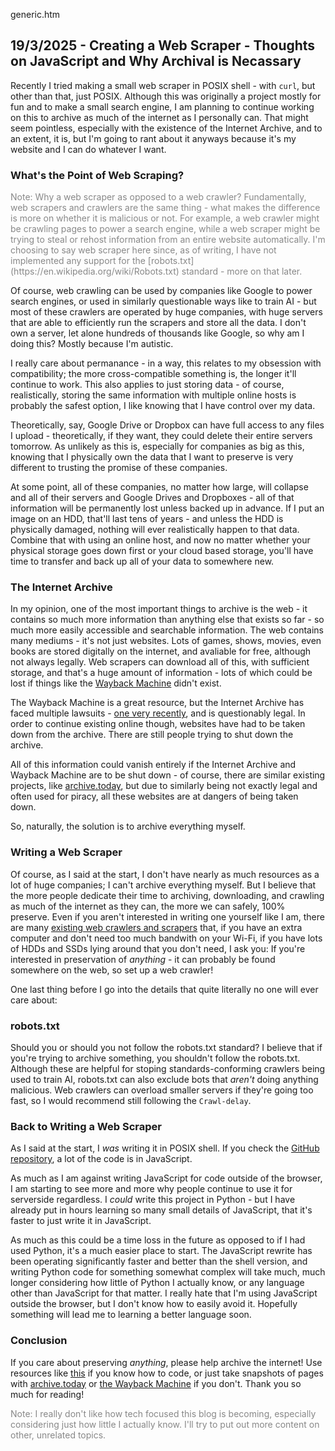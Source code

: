 generic.htm

## 19/3/2025 - Creating a Web Scraper - Thoughts on JavaScript and Why Archival is Necassary

Recently I tried making a small web scraper in POSIX shell - with `curl`, but other than that, just POSIX. Although this was originally a project mostly for fun and to make a small search engine, I am planning to continue working on this to archive as much of the internet as I personally can. That might seem pointless, especially with the existence of the Internet Archive, and to an extent, it is, but I'm going to rant about it anyways because it's my website and I can do whatever I want.

### What's the Point of Web Scraping?

<div style="color:#888">
Note: Why a web scraper as opposed to a web crawler? Fundamentally, web scrapers and crawlers are the same thing - what makes the difference is more on whether it is malicious or not. For example, a web crawler might be crawling pages to power a search engine, while a web scraper might be trying to steal or rehost information from an entire website automatically. I'm choosing to say web scraper here since, as of writing, I have not implemented any support for the [robots.txt](https://en.wikipedia.org/wiki/Robots.txt) standard - more on that later.
</div>

Of course, web crawling can be used by companies like Google to power search engines, or used in similarly questionable ways like to train AI - but most of these crawlers are operated by huge companies, with huge servers that are able to efficiently run the scrapers and store all the data. I don't own a server, let alone hundreds of thousands like Google, so why am I doing this? Mostly because I'm autistic.

I really care about permanance - in a way, this relates to my obsession with compatibility; the more cross-compatible something is, the longer it'll continue to work. This also applies to just storing data - of course, realistically, storing the same information with multiple online hosts is probably the safest option, I like knowing that I have control over my data.

Theoretically, say, Google Drive or Dropbox can have full access to any files I upload - theoretically, if they want, they could delete their entire servers tomorrow. As unlikely as this is, especially for companies as big as this, knowing that I physically own the data that I want to preserve is very different to trusting the promise of these companies.

At some point, all of these companies, no matter how large, will collapse and all of their servers and Google Drives and Dropboxes - all of that information will be permanently lost unless backed up in advance. If I put an image on an HDD, that'll last tens of years - and unless the HDD is physically damaged, nothing will ever realistically happen to that data. Combine that with using an online host, and now no matter whether your physical storage goes down first or your cloud based storage, you'll have time to transfer and back up all of your data to somewhere new.

### The Internet Archive

In my opinion, one of the most important things to archive is the web - it contains so much more information than anything else that exists so far - so much more easily accessible and searchable information. The web contains many mediums - it's not just websites. Lots of games, shows, movies, even books are stored digitally on the internet, and avaliable for free, although not always legally. Web scrapers can download all of this, with sufficient storage, and that's a huge amount of information - lots of which could be lost if things like the [Wayback Machine](https://archive.org/) didn't exist.

The Wayback Machine is a great resource, but the Internet Archive has faced multiple lawsuits - [one very recently](https://blog.archive.org/2023/08/17/what-the-hachette-v-internet-archive-decision-means-for-our-library/), and is questionably legal. In order to continue existing online though, websites have had to be taken down from the archive. There are still people trying to shut down the archive.

All of this information could vanish entirely if the Internet Archive and Wayback Machine are to be shut down - of course, there are similar existing projects, like [archive.today](https://archive.today), but due to similarly being not exactly legal and often used for piracy, all these websites are at dangers of being taken down.

So, naturally, the solution is to archive everything myself.

### Writing a Web Scraper

Of course, as I said at the start, I don't have nearly as much resources as a lot of huge companies; I can't archive everything myself. But I believe that the more people dedicate their time to archiving, downloading, and crawling as much of the internet as they can, the more we can safely, 100% preserve. Even if you aren't interested in writing one yourself like I am, there are many [existing web crawlers and scrapers](https://github.com/BruceDone/awesome-crawler) that, if you have an extra computer and don't need too much bandwith on your Wi-Fi, if you have lots of HDDs and SSDs lying around that you don't need, I ask you: If you're interested in preservation of *anything* - it can probably be found somewhere on the web, so set up a web crawler!

One last thing before I go into the details that quite literally no one will ever care about:

### robots.txt

Should you or should you not follow the robots.txt standard? I believe that if you're trying to archive something, you shouldn't follow the robots.txt. Although these are helpful for stoping standards-conforming crawlers being used to train AI, robots.txt can also exclude bots that *aren't* doing anything malicious. Web crawlers can overload smaller servers if they're going too fast, so I would recommend still following the `Crawl-delay`.

### Back to Writing a Web Scraper

As I said at the start, I *was* writing it in POSIX shell. If you check the [GitHub repository](https://github.com/shandriy/carcass), a lot of the code is in JavaScript.

As much as I am against writing JavaScript for code outside of the browser, I am starting to see more and more why people continue to use it for serverside regardless. I *could* write this project in Python - but I have already put in hours learning so many small details of JavaScript, that it's faster to just write it in JavaScript.

As much as this could be a time loss in the future as opposed to if I had used Python, it's a much easier place to start. The JavaScript rewrite has been operating significantly faster and better than the shell version, and writing Python code for something somewhat complex will take much, much longer considering how little of Python I actually know, or any language other than JavaScript for that matter. I really hate that I'm using JavaScript outside the browser, but I don't know how to easily avoid it. Hopefully something will lead me to learning a better language soon.

### Conclusion

If you care about preserving *anything*, please help archive the internet! Use resources like [this](https://github.com/BruceDone/awesome-crawler) if you know how to code, or just take snapshots of pages with [archive.today](https://archive.today) or [the Wayback Machine](https://web.archive.org/) if you don't. Thank you so much for reading!

<div style="color:#888">
Note: I really don't like how tech focused this blog is becoming, especially considering just how little I actually know. I'll try to put out more content on other, unrelated topics.
</div>

